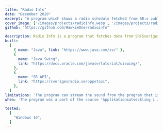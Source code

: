 ```yaml
---
title: "Radio Info"
date: "December 2020"
excerpt: "A program which shows a radio schedule fetched from SR:s public API"
cover_image: ['/images/projects/radioinfo.webp', '/images/projects/radioinfo.avif']
github: "https://github.com/HawkieOne/radioinfo"

description: Radio Info is a program that fetches data from SR(Sveriges Radio) public API to show a scehdule over radio programs. Both passed programs and future programs is shown. The program is made in Java with Swing and was made during a course at Umeå University. The program uses different threads though Java Swing to be able to download and show data without freezing the main UI.
built:
  [
    { name: "Java", link: "https://www.java.com/sv/" },
    {
      name: "Java Swing",
      link: "https://docs.oracle.com/javase/tutorial/uiswing/",
    },
    {
      name: "SR API",
      link: "https://sverigesradio.se/oppetapi",
    },
  ]
limitations: 'The program can stream the sound from the program that is active on a certain channel but the sound quality is not perfect. Furthermore, the stream quits after a certain time and needs to be restarted after that. This is probably due to something memory related but it is hard to say.'
when: 'The program was a part of the course "Applikationsutveckling i Java" at Umeå University and was a solo project.  
' 
tested:
  [
    "Windows 10",
  ]
---
```

